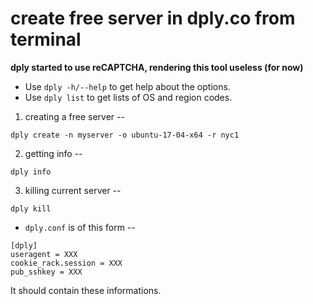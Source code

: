 # create free server in dply.co from terminal

**dply started to use reCAPTCHA, rendering this tool useless (for now)**

- Use `dply -h/--help` to get help about the options.
- Use `dply list` to get lists of OS and region codes.

1. creating a free server --
```
dply create -n myserver -o ubuntu-17-04-x64 -r nyc1
```
2. getting info --
```
dply info
```
3. killing current server --
```
dply kill
```

+ `dply.conf` is of this form --
```
[dply]
useragent = XXX
cookie_rack.session = XXX
pub_sshkey = XXX
```
It should contain these informations.
